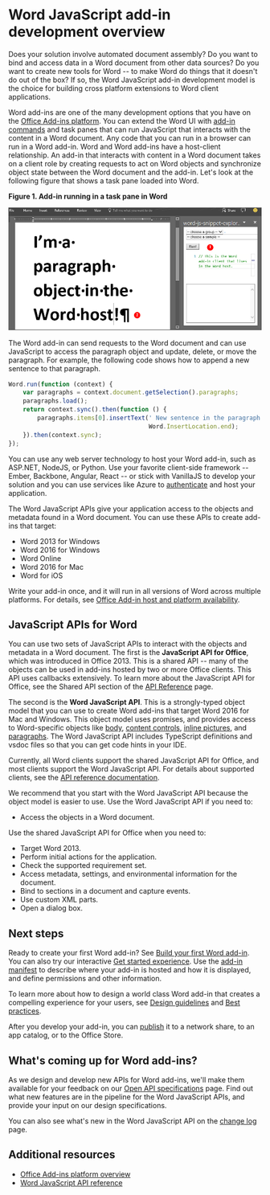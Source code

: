 
# Word JavaScript add-in development overview

<!-- I added JavaScript to the H1 because we need to differentiate from the older add-in model. LG: Why do we need to differentiate? Is a valid scenario that someone who is developing an add-in for Word 2013 will land here? Also we don't refer to them as "Word JavaScript add-ins". What if we go with what Outlook does and just use "Word add-ins"?-->

Does your solution involve automated document assembly? Do you want to bind and access data in a Word document from other data sources? Do you want to create new tools for Word -- to make Word do things that it doesn't do out of the box? If so, the Word JavaScript add-in development model is the choice for building cross platform extensions to Word client applications.

<!-- LG: Suggested revision: "Do you want to create a solution that extends the functionality of Word - for example, one that involves automated document assembly, or that binds to and accesses data in a Word document from other data sources? You can use the Office Add-ins platform, which includes the Word JavaScript API and the JavaScript API for Office, to extend Word clients running on a Windows desktop, on a Mac, or in the cloud." Seems like we want to start general then provide specific examples. Also, might be good to mention the different platforms and APIs in the intro. -->

Word add-ins are one of the many development options that you have on the [Office Add-ins platform](../overview/office-add-ins.md). You can extend the Word UI with [add-in commands](../design/add-in-commands.md) and task panes that can run JavaScript that interacts with the content in a Word document. Any code that you can run in a browser can run in a Word add-in. Word and Word add-ins have a host-client relationship. An add-in that interacts with content in a Word document takes on a client role by creating requests to act on Word objects and synchronize object state between the Word document and the add-in. Let's look at the following figure that shows a task pane loaded into Word.

<!-- LG: Suggested revision: "You can use add-in commands to extend the Word UI and launch task panes that run JavaScript that interacts with the content in a Word document. Any code that you can run in a browser can run in a Word add-in. Add-ins that interact with content in a Word document create requests to act on Word objects and synchronize object state. The following figure shows an example of a Word add-in that runs in a task pane." I think we need to be a little careful with the "host-client" terminology because in our docs, we refer to Office clients and Office hosts interchangeably. Can we remove that and just refer to the actual functionality - requests/synchronization? -->

**Figure 1. Add-in running in a task pane in Word**

<!-- Do we have another example that we can show that uses Fabric and illustrates add-in best practices? -->

![Add-in running in a task pane in Word](../../images/WordAddinShowHostClient.png)

The Word add-in can send requests to the Word document and can use JavaScript to access the paragraph object and update, delete, or move the paragraph. For example, the following code shows how to append a new sentence to that paragraph.

```js
Word.run(function (context) {
    var paragraphs = context.document.getSelection().paragraphs;
    paragraphs.load();
    return context.sync().then(function () {
        paragraphs.items[0].insertText(' New sentence in the paragraph.',
                                       Word.InsertLocation.end);
    }).then(context.sync);
});

```

You can use any web server technology to host your Word add-in, such as ASP.NET, NodeJS, or Python. Use your favorite client-side framework -- Ember, Backbone, Angular, React -- or stick with VanillaJS to develop your solution and you can use services like Azure to [authenticate](../develop/use-the-oauth-authorization-framework-in-an-office-add-in.md) and host your application.

The Word JavaScript APIs give your application access to the objects and metadata found in a Word document. You can use these APIs to create add-ins that target:

* Word 2013 for Windows
* Word 2016 for Windows
* Word Online
* Word 2016 for Mac
* Word for iOS

Write your add-in once, and it will run in all versions of Word across multiple platforms. For details, see [Office Add-in host and platform availability](https://dev.office.com/add-in-availability).

## JavaScript APIs for Word

You can use two sets of JavaScript APIs to interact with the objects and metadata in a Word document. The first is the **JavaScript API for Office**, which was introduced in Office 2013. This is a shared API -- many of the objects can be used in add-ins hosted by two or more Office clients. This API uses callbacks extensively. To learn more about the JavaScript API for Office, see the Shared API section of the [API Reference](https://dev.office.com/reference/add-ins/javascript-api-for-office?product=word) page. <!-- Unfortunately, the filtering doesn't work at the individual API topic level. -->

The second is the **Word JavaScript API**. This is a strongly-typed object model that you can use to create Word add-ins that target Word 2016 for Mac and Windows. This object model uses promises, and provides access to Word-specific objects like [body](../../reference/word/body.md), [content controls](../../reference/word/contentcontrol.md), [inline pictures](../../reference/word/inlinepicture.md), and [paragraphs](../../reference/word/paragraph.md). The Word JavaScript API includes TypeScript definitions and vsdoc files so that you can get code hints in your IDE.

Currently, all Word clients support the shared JavaScript API for Office, and most clients support the Word JavaScript API. For details about supported clients, see the [API reference documentation](https://dev.office.com/reference/add-ins/javascript-api-for-office?product=word).

We recommend that you start with the Word JavaScript API because the object model is easier to use. Use the Word JavaScript API if you need to:

* Access the objects in a Word document.

Use the shared JavaScript API for Office when you need to:

* Target Word 2013.
* Perform initial actions for the application.
* Check the supported requirement set.
* Access metadata, settings, and environmental information for the document.
* Bind to sections in a document and capture events.
* Use custom XML parts.
* Open a dialog box.


## Next steps

<!-- We should think about providing more clear next steps instead of lumping links together in an Additional resources section. -->

Ready to create your first Word add-in? See [Build your first Word add-in](word-add-ins.md). You can also try our interactive [Get started experience](http://dev.office.com/getting-started/addins?product=Word). Use the [add-in manifest](../overview/add-in-manifests.md) to describe where your add-in is hosted and how it is displayed, and define permissions and other information.

<!-- We should add something here about design/best practices as another next step, like this... -->
To learn more about how to design a world class Word add-in that creates a compelling experience for your users, see [Design guidelines](../design/add-in-design.md) and [Best practices](../design/add-in-development-best-practices.md).

After you develop your add-in, you can [publish](../publish/publish.md) it to a network share, to an app catalog, or to the Office Store.

## What's coming up for Word add-ins?

As we design and develop new APIs for Word add-ins, we'll make them available for your feedback on our [Open API specifications](../../reference/openspec.md) page. Find out what new features are in the pipeline for the Word JavaScript APIs, and provide your input on our design specifications.

You can also see what's new in the Word JavaScript API on the [change log](http://dev.office.com/changelog) page.

## Additional resources

* [Office Add-ins platform overview](../overview/office-add-ins.md)
* [Word JavaScript API reference](../../reference/word/word-add-ins-reference-overview.md)

